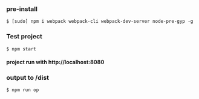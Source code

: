 ### pre-install

```
$ [sudo] npm i webpack webpack-cli webpack-dev-server node-pre-gyp -g
```

### Test project

```
$ npm start
```

#### project run with http://localhost:8080

### output to /dist

```
$ npm run op
```
